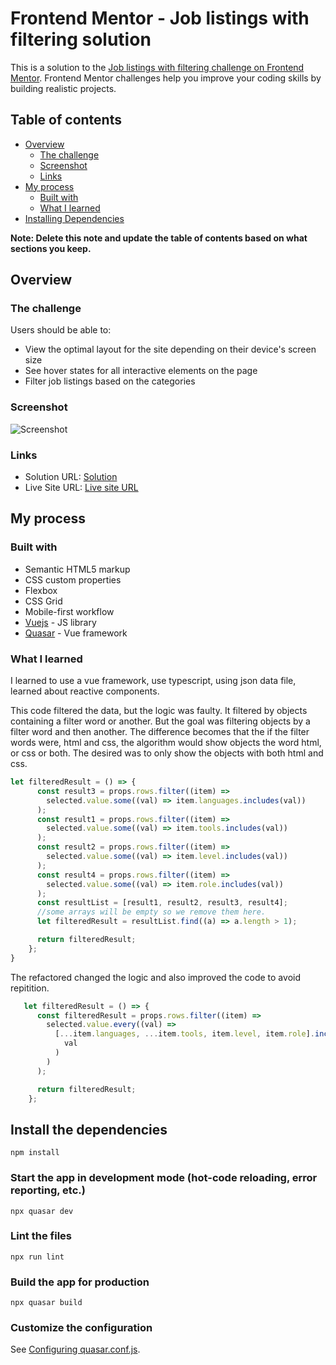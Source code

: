 # Frontend Mentor - Job listings with filtering solution

This is a solution to the [Job listings with filtering challenge on Frontend Mentor](https://www.frontendmentor.io/challenges/job-listings-with-filtering-ivstIPCt). Frontend Mentor challenges help you improve your coding skills by building realistic projects.

## Table of contents

- [Overview](#overview)
  - [The challenge](#the-challenge)
  - [Screenshot](#screenshot)
  - [Links](#links)
- [My process](#my-process)
  - [Built with](#built-with)
  - [What I learned](#what-i-learned)
- [Installing Dependencies](#Installation)

**Note: Delete this note and update the table of contents based on what sections you keep.**

## Overview

### The challenge

Users should be able to:

- View the optimal layout for the site depending on their device's screen size
- See hover states for all interactive elements on the page
- Filter job listings based on the categories

### Screenshot

![Screenshot](https://user-images.githubusercontent.com/10375060/156828701-e821c6fb-a4f1-4b20-a4f4-3b85c37cc140.png)

<!-- Add a screenshot of your solution. The easiest way to do this is to use Firefox to view your project, right-click the page and select "Take a Screenshot". You can choose either a full-height screenshot or a cropped one based on how long the page is. If it's very long, it might be best to crop it.

Alternatively, you can use a tool like [FireShot](https://getfireshot.com/) to take the screenshot. FireShot has a free option, so you don't need to purchase it.

Then crop/optimize/edit your image however you like, add it to your project, and update the file path in the image above.

**Note: Delete this note and the paragraphs above when you add your screenshot. If you prefer not to add a screenshot, feel free to remove this entire section.** -->

### Links

- Solution URL: [Solution](https://github.com/tenderking/job-listing-app)
- Live Site URL: [Live site URL](https://tenderking.github.io/job-listing-app/)

## My process

### Built with

- Semantic HTML5 markup
- CSS custom properties
- Flexbox
- CSS Grid
- Mobile-first workflow
- [Vuejs](https://vuejs.org/) - JS library
- [Quasar](https://quasar.dev/) - Vue framework

### What I learned

I learned to use a vue framework, use typescript, using json data file, learned about reactive components.

This code filtered the data, but the logic was faulty. It filtered by objects containing a filter word or another. But the goal was filtering objects by a filter word and then another. The difference becomes that the if the filter words were, html and css, the algorithm would show objects the word html, or css or both. The desired was to only show the objects with both html and css.

```js
let filteredResult = () => {
      const result3 = props.rows.filter((item) =>
        selected.value.some((val) => item.languages.includes(val))
      );
      const result1 = props.rows.filter((item) =>
        selected.value.some((val) => item.tools.includes(val))
      );
      const result2 = props.rows.filter((item) =>
        selected.value.some((val) => item.level.includes(val))
      );
      const result4 = props.rows.filter((item) =>
        selected.value.some((val) => item.role.includes(val))
      );
      const resultList = [result1, result2, result3, result4];
      //some arrays will be empty so we remove them here.
      let filteredResult = resultList.find((a) => a.length > 1);

      return filteredResult;
    };
}
```
The refactored changed the logic and also improved the code to avoid repitition.

```js
   let filteredResult = () => {
      const filteredResult = props.rows.filter((item) =>
        selected.value.every((val) =>
          [...item.languages, ...item.tools, item.level, item.role].includes(
            val
          )
        )
      );

      return filteredResult;
    };
```

<!-- ### Useful resources

- [Example resource 1](https://www.example.com) - This helped me for XYZ reason. I really liked this pattern and will use it going forward.
- [Example resource 2](https://www.example.com) - This is an amazing article which helped me finally understand XYZ. I'd recommend it to anyone still learning this concept.

**Note: Delete this note and replace the list above with resources that helped you during the challenge. These could come in handy for anyone viewing your solution or for yourself when you look back on this project in the future.** -->

<!-- ## Author

- Website - [Add your name here](https://www.your-site.com)
- Frontend Mentor - [@yourusername](https://www.frontendmentor.io/profile/yourusername)
- Twitter - [@yourusername](https://www.twitter.com/yourusername)

**Note: Delete this note and add/remove/edit lines above based on what links you'd like to share.** -->

<!-- ## Acknowledgments

This is where you can give a hat tip to anyone who helped you out on this project. Perhaps you worked in a team or got some inspiration from someone else's solution. This is the perfect place to give them some credit.

**Note: Delete this note and edit this section's content as necessary. If you completed this challenge by yourself, feel free to delete this section entirely.** -->

## Install the dependencies

```
npm install
```

### Start the app in development mode (hot-code reloading, error reporting, etc.)

```
npx quasar dev
```

### Lint the files

```
npx run lint
```

### Build the app for production

```
npx quasar build
```

### Customize the configuration

See [Configuring quasar.conf.js](https://quasar.dev/quasar-cli/quasar-conf-js).
